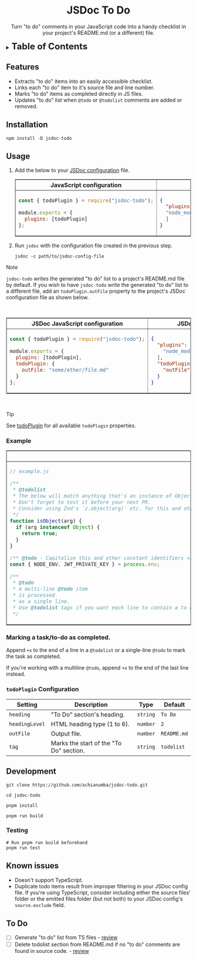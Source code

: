 <!-- markdownlint-disable -->

<div align="center">

# JSDoc To Do

Turn "to do" comments in your JavaScript code into a handy checklist in your project's README.md (or a different) file.

</div>

<details>
  <summary><strong style="font-size: 1.5rem">Table of Contents</strong></summary>

- [JSDoc To Do](#jsdoc-to-do)
  - [Features](#features)
  - [Installation](#installation)
  - [Usage](#usage)
    - [Example](#example)
    - [Marking a task/to-do as completed.](#marking-a-taskto-do-as-completed)
    - [`todoPlugin` Configuration](#todoplugin-configuration)
  - [Development](#development)
    - [Testing](#testing)
  - [Known issues](#known-issues)
  - [To Do](#to-do)
</details>

## Features

- Extracts "to do" items into an easily accessible checklist.
- Links each "to do" item to it's source file and line number.
- Marks "to do" items as completed directly in JS files.
- Updates "to do" list when `@todo` or `@todolist` comments are added or removed.

## Installation

```shell
npm install -D jsdoc-todo
```

## Usage

1. Add the below to your [JSDoc configuration](https://jsdoc.app/about-configuring-jsdoc) file.
   
    <table border="1">
    <thead>
    <th>JavaScript configuration</th>
    <th>JSON configuration</th>
    </thead>
    <tbody>
    <tr>
    <td style="width: 396px;">

      ```javascript
      const { todoPlugin } = require("jsdoc-todo");
      
      module.exports = {
        plugins: [todoPlugin]
      };
      ```

    </td>

    <td style="width: 396px;">

      ```json
      {
        "plugins": [
        "node_modules/jsdoc-todo/jsdoc-todo.js"
        ]
      }
      ```

    </td>
    </tr>
    </tbody>
    </table>
2. Run `jsdoc` with the configuration file created in the previous step.
   
   ```shell
   jsdoc -c path/to/jsdoc-config-file
   ```

> [!NOTE]
`jsdoc-todo` writes the generated "to do" list to a project's README.md file by default. If you wish to have `jsdoc-todo` write the generated "to do" list to a different file, add an `todoPlugin.outFile` property to the project's JSDoc configuration file as shown below.

<br>

<table border="1">
<thead>
<th>JSDoc JavaScript configuration</th>
<th>JSDoc JSON configuration</th>
</thead>
<tbody>
<tr>
<td style="width: 396px;">

  ```javascript
  const { todoPlugin } = require("jsdoc-todo");
  
  module.exports = {
    plugins: [todoPlugin],
    todoPlugin: {
      outFile: "some/other/file.md"
    }
  };
  ```

</td>

<td style="width: 396px;">

  ```json
  {
    "plugins": [
      "node_modules/jsdoc-todo/jsdoc-todo.js"
    ],
    "todoPlugin": {
      "outFile": "some/other/file.md"
    }
  }
  ```

</td>
</tr>
</tbody>
</table>

<br>

> [!TIP]
> See [todoPlugin](#todoplugin-configuration) for all available `todoPlugin` properties.

### Example

<table border="1">
<thead>
<th>JSDoc comment</th>
<th>Output</th>
</thead>
<tbody>
<tr>
<td style="width: 396px;">

  ```javascript
  // example.js
  
  /**
   * @todolist
   * The below will match anything that's an instance of Object (i.e., Arrays, Maps etc.). Use `Object.prototype.toString.call(arg)` instead.
   * Don't forget to test it before your next PR.
   * Consider using Zod's `z.object(arg)` etc. for this and other validators/validations.
   */
  function isObject(arg) {
    if (arg instanceof Object) {
      return true;
    }
  }
  
  /** @todo - Capitalize this and other constant identifiers +x */
  const { NODE_ENV, JWT_PRIVATE_KEY } = process.env;
  
  /**
   * @todo
   * A multi-line @todo item
   * is processed
   * as a single line.
   * Use @todolist tags if you want each line to contain a to do item.
   */
  ```

</td>

<td style="width: 396px;">

  ```markdown
  <!-- @todolist
  DO NOT MANUALLY EDIT THIS TO DO LIST !!!
  THIS WHOLE SECTION, INCLUDING ITS HEADING IS AUTO-GENERATED BY `jsdoc-todo` plugin.
  ALL MANUAL CHANGES WILL BE OVERWRITTEN THE NEXT TIME jsdoc RUNS !!!!

  IF YOU MUST DIRECTLY/MANUALLY INCLUDE TO DO ITEMS IN THIS DOCUMENT,
  PLEASE ADD THEM DIRECTLY BELOW THE "@endtodolist" HTML COMMENT BELOW. -->

  ## To Do

  - [ ] The below will match anything that's an instance of Object (i.e., Arrays, Maps etc.). Use `Object.prototype.toString.call(arg)` instead.&nbsp;-&nbsp;[review](tests/jsdoc-todo.test.js#L101)
  - [ ] Don't forget to test it before your next PR.&nbsp;-&nbsp;[review](tests/jsdoc-todo.test.js#L102)
  - [ ] Consider using Zod's `z.object(arg)` etc. for this and other validators/validations.&nbsp;-&nbsp;[review](tests/jsdoc-todo.test.js#L103)
  - [x] - Capitalize this and other constant identifiers&nbsp;-&nbsp;[review](tests/jsdoc-todo.test.js#L111)

  <!-- @endtodolist -->
  ```

</td>
</tr>
</tbody>
</table>

### Marking a task/to-do as completed.

Append `+x` to the end of a line in a `@todolist` or a single-line `@todo` to mark the task as completed.

If you're working with a multiline `@todo`, append `+x` to the end of the last line instead.

### `todoPlugin` Configuration

| Setting        | Description                             | Type     | Default     |
| -------------- | --------------------------------------- | -------- | ----------- |
| `heading`      | "To Do" section's heading.              | `string` | `To Do`     |
| `headingLevel` | HTML heading type (1 to 6).             | `number` | `2`         |
| `outFile`      | Output file.                            | `number` | `README.md` |
| `tag`          | Marks the start of the "To Do" section. | `string` | `todolist`  |

## Development

```shell
git clone https://github.com/achianumba/jsdoc-todo.git

cd jsdoc-todo

pnpm install

pnpm run build
```

### Testing

```shell
# Run pnpm run build beforehand
pnpm run test
```

## Known issues

- Doesn't support TypeScript.
- Duplicate todo items result from improper filtering in your JSDoc config file. If you're using TypeScript, consider including either the source files' folder or the emitted files folder (but not both) to your JSDoc config's `source.exclude` field.

<!-- @actualToDolist
DO NOT MANUALLY EDIT THIS TO DO LIST !!!
THIS WHOLE SECTION, INCLUDING ITS HEADING IS AUTO-GENERATED BY `jsdoc-todo` plugin.
ALL MANUAL CHANGES WILL BE OVERWRITTEN THE NEXT TIME jsdoc RUNS !!!!

IF YOU MUST DIRECTLY/MANUALLY INCLUDE TO DO ITEMS IN THIS DOCUMENT,
PLEASE ADD THEM DIRECTLY BELOW THE "@endactualToDolist" HTML COMMENT BELOW. -->

## To Do

- [ ] Generate "to do" list from TS files&nbsp;-&nbsp;[review](tests/jsdoc-todo.test.js#L95)
- [ ] Delete todolist section from README.md if no "to do" comments are found in source code.&nbsp;-&nbsp;[review](tests/jsdoc-todo.test.js#L96)

<!-- @endactualToDolist -->
